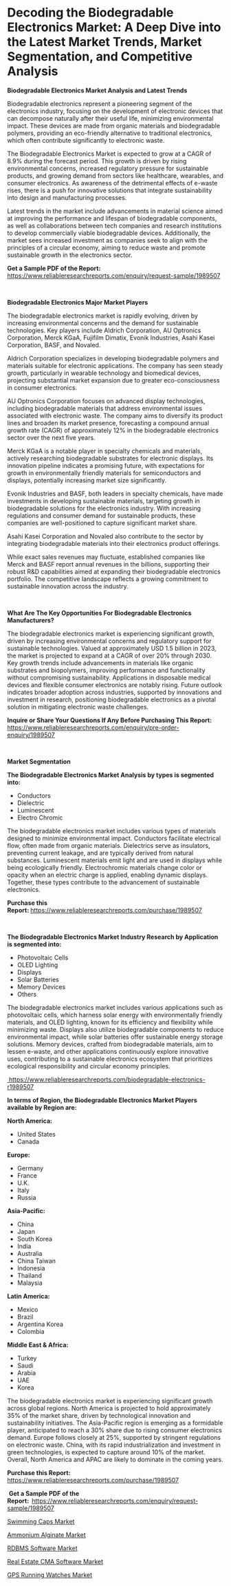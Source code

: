 <p><h1>Decoding the Biodegradable Electronics Market: A Deep Dive into the Latest Market Trends, Market Segmentation, and Competitive Analysis</h1></p><p><strong>Biodegradable Electronics Market Analysis and Latest Trends</strong></p>
<p><p>Biodegradable electronics represent a pioneering segment of the electronics industry, focusing on the development of electronic devices that can decompose naturally after their useful life, minimizing environmental impact. These devices are made from organic materials and biodegradable polymers, providing an eco-friendly alternative to traditional electronics, which often contribute significantly to electronic waste.</p><p>The Biodegradable Electronics Market is expected to grow at a CAGR of 8.9% during the forecast period. This growth is driven by rising environmental concerns, increased regulatory pressure for sustainable products, and growing demand from sectors like healthcare, wearables, and consumer electronics. As awareness of the detrimental effects of e-waste rises, there is a push for innovative solutions that integrate sustainability into design and manufacturing processes.</p><p>Latest trends in the market include advancements in material science aimed at improving the performance and lifespan of biodegradable components, as well as collaborations between tech companies and research institutions to develop commercially viable biodegradable devices. Additionally, the market sees increased investment as companies seek to align with the principles of a circular economy, aiming to reduce waste and promote sustainable growth in the electronics sector.</p></p>
<p><strong>Get a Sample PDF of the Report:&nbsp;</strong> <a href="https://www.reliableresearchreports.com/enquiry/request-sample/1989507?utm_campaign=40&utm_medium=2&utm_source=Github&utm_content=ia&utm_term=15112024&utm_id=biodegradable-electronics">https://www.reliableresearchreports.com/enquiry/request-sample/1989507</a></p>
<p>&nbsp;</p>
<p><strong>Biodegradable Electronics Major Market Players</strong></p>
<p><p>The biodegradable electronics market is rapidly evolving, driven by increasing environmental concerns and the demand for sustainable technologies. Key players include Aldrich Corporation, AU Optronics Corporation, Merck KGaA, Fujifilm Dimatix, Evonik Industries, Asahi Kasei Corporation, BASF, and Novaled.</p><p>Aldrich Corporation specializes in developing biodegradable polymers and materials suitable for electronic applications. The company has seen steady growth, particularly in wearable technology and biomedical devices, projecting substantial market expansion due to greater eco-consciousness in consumer electronics.</p><p>AU Optronics Corporation focuses on advanced display technologies, including biodegradable materials that address environmental issues associated with electronic waste. The company aims to diversify its product lines and broaden its market presence, forecasting a compound annual growth rate (CAGR) of approximately 12% in the biodegradable electronics sector over the next five years.</p><p>Merck KGaA is a notable player in specialty chemicals and materials, actively researching biodegradable substrates for electronic displays. Its innovation pipeline indicates a promising future, with expectations for growth in environmentally friendly materials for semiconductors and displays, potentially increasing market size significantly.</p><p>Evonik Industries and BASF, both leaders in specialty chemicals, have made investments in developing sustainable materials, targeting growth in biodegradable solutions for the electronics industry. With increasing regulations and consumer demand for sustainable products, these companies are well-positioned to capture significant market share.</p><p>Asahi Kasei Corporation and Novaled also contribute to the sector by integrating biodegradable materials into their electronics product offerings. </p><p>While exact sales revenues may fluctuate, established companies like Merck and BASF report annual revenues in the billions, supporting their robust R&D capabilities aimed at expanding their biodegradable electronics portfolio. The competitive landscape reflects a growing commitment to sustainable innovation across the industry.</p></p>
<p>&nbsp;</p>
<p><strong>What Are The Key Opportunities For Biodegradable Electronics Manufacturers?</strong></p>
<p><p>The biodegradable electronics market is experiencing significant growth, driven by increasing environmental concerns and regulatory support for sustainable technologies. Valued at approximately USD 1.5 billion in 2023, the market is projected to expand at a CAGR of over 20% through 2030. Key growth trends include advancements in materials like organic substrates and biopolymers, improving performance and functionality without compromising sustainability. Applications in disposable medical devices and flexible consumer electronics are notably rising. Future outlook indicates broader adoption across industries, supported by innovations and investment in research, positioning biodegradable electronics as a pivotal solution in mitigating electronic waste challenges.</p></p>
<p><strong>Inquire or Share Your Questions If Any Before Purchasing This Report:</strong> <a href="https://www.reliableresearchreports.com/enquiry/pre-order-enquiry/1989507?utm_campaign=40&utm_medium=2&utm_source=Github&utm_content=ia&utm_term=15112024&utm_id=biodegradable-electronics">https://www.reliableresearchreports.com/enquiry/pre-order-enquiry/1989507</a></p>
<p>&nbsp;</p>
<p><strong>Market Segmentation</strong></p>
<p><strong>The Biodegradable Electronics Market Analysis by types is segmented into:</strong></p>
<p><ul><li>Conductors</li><li>Dielectric</li><li>Luminescent</li><li>Electro Chromic</li></ul></p>
<p><p>The biodegradable electronics market includes various types of materials designed to minimize environmental impact. Conductors facilitate electrical flow, often made from organic materials. Dielectrics serve as insulators, preventing current leakage, and are typically derived from natural substances. Luminescent materials emit light and are used in displays while being ecologically friendly. Electrochromic materials change color or opacity when an electric charge is applied, enabling dynamic displays. Together, these types contribute to the advancement of sustainable electronics.</p></p>
<p><strong>Purchase this Report:&nbsp;</strong><a href="https://www.reliableresearchreports.com/purchase/1989507?utm_campaign=40&utm_medium=2&utm_source=Github&utm_content=ia&utm_term=15112024&utm_id=biodegradable-electronics">https://www.reliableresearchreports.com/purchase/1989507</a></p>
<p>&nbsp;</p>
<p><strong>The Biodegradable Electronics Market Industry Research by Application is segmented into:</strong></p>
<p><ul><li>Photovoltaic Cells</li><li>OLED Lighting</li><li>Displays</li><li>Solar Batteries</li><li>Memory Devices</li><li>Others</li></ul></p>
<p><p>The biodegradable electronics market includes various applications such as photovoltaic cells, which harness solar energy with environmentally friendly materials, and OLED lighting, known for its efficiency and flexibility while minimizing waste. Displays also utilize biodegradable components to reduce environmental impact, while solar batteries offer sustainable energy storage solutions. Memory devices, crafted from biodegradable materials, aim to lessen e-waste, and other applications continuously explore innovative uses, contributing to a sustainable electronics ecosystem that prioritizes ecological responsibility and circular economy principles.</p></p>
<p><a href="https://www.reliableresearchreports.com/biodegradable-electronics-r1989507?utm_campaign=40&utm_medium=2&utm_source=Github&utm_content=ia&utm_term=15112024&utm_id=biodegradable-electronics">&nbsp;https://www.reliableresearchreports.com/biodegradable-electronics-r1989507</a></p>
<p><strong>In terms of Region, the Biodegradable Electronics Market Players available by Region are:</strong></p>
<p>
    <p> <strong> North America: </strong>
        <ul>
            <li>United States</li>
            <li>Canada</li>
        </ul>
        </p> 
    <p> <strong> Europe: </strong>
        <ul>
            <li>Germany</li>
            <li>France</li>
            <li>U.K.</li>
            <li>Italy</li>
            <li>Russia</li>
        </ul>
        </p> 
    <p> <strong> Asia-Pacific: </strong>
        <ul>
            <li>China</li>
            <li>Japan</li>
            <li>South Korea</li>
            <li>India</li>
            <li>Australia</li>
            <li>China Taiwan</li>
            <li>Indonesia</li>
            <li>Thailand</li>
            <li>Malaysia</li>
        </ul>
        </p> 
    <p> <strong> Latin America: </strong>
        <ul>
            <li>Mexico</li>
            <li>Brazil</li>
            <li>Argentina Korea</li>
            <li>Colombia</li>
        </ul>
        </p> 
    <p> <strong> Middle East & Africa: </strong>
        <ul>
            <li>Turkey</li>
            <li>Saudi</li>
            <li>Arabia</li>
            <li>UAE</li>
            <li>Korea</li>
        </ul>
    </p>
    </p>
<p><p>The biodegradable electronics market is experiencing significant growth across global regions. North America is projected to hold approximately 35% of the market share, driven by technological innovation and sustainability initiatives. The Asia-Pacific region is emerging as a formidable player, anticipated to reach a 30% share due to rising consumer electronics demand. Europe follows closely at 25%, supported by stringent regulations on electronic waste. China, with its rapid industrialization and investment in green technologies, is expected to capture around 10% of the market. Overall, North America and APAC are likely to dominate in the coming years.</p></p>
<p><strong>Purchase this Report: </strong><a href="https://www.reliableresearchreports.com/purchase/1989507?utm_campaign=40&utm_medium=2&utm_source=Github&utm_content=ia&utm_term=15112024&utm_id=biodegradable-electronics">https://www.reliableresearchreports.com/purchase/1989507</a></p>
<p>&nbsp;<strong>Get a Sample PDF of the Report:&nbsp;&nbsp;</strong><a href="https://www.reliableresearchreports.com/enquiry/request-sample/1989507?utm_campaign=40&utm_medium=2&utm_source=Github&utm_content=ia&utm_term=15112024&utm_id=biodegradable-electronics">https://www.reliableresearchreports.com/enquiry/request-sample/1989507</a></p>
<p><strong></strong></p>
<p><p><a href="https://www.linkedin.com/pulse/swimming-caps-market-trends-strategic-insights-2024-xbxec?utm_campaign=40&utm_medium=2&utm_source=Github&utm_content=ia&utm_term=15112024&utm_id=biodegradable-electronics">Swimming Caps Market</a></p><p><a href="https://github.com/DixieGrimes/Market-Research-Report-List-1/blob/main/ammonium-alginate-market.md?utm_campaign=40&utm_medium=2&utm_source=Github&utm_content=ia&utm_term=15112024&utm_id=biodegradable-electronics">Ammonium Alginate Market</a></p><p><a href="https://issuu.com/reportprime-2/docs/rdbms-software-market-size-2030.ppt_08a8a20651f483?utm_campaign=40&utm_medium=2&utm_source=Github&utm_content=ia&utm_term=15112024&utm_id=biodegradable-electronics">RDBMS Software Market</a></p><p><a href="https://issuu.com/reportprime-2/docs/real-estate-cma-software-market-siz_c9796edffedc56?utm_campaign=40&utm_medium=2&utm_source=Github&utm_content=ia&utm_term=15112024&utm_id=biodegradable-electronics">Real Estate CMA Software Market</a></p><p><a href="https://www.linkedin.com/pulse/gps-running-watches-market-analysis-report-global-insights-nipgc?utm_campaign=40&utm_medium=2&utm_source=Github&utm_content=ia&utm_term=15112024&utm_id=biodegradable-electronics">GPS Running Watches Market</a></p></p>